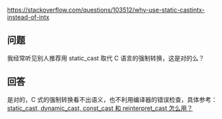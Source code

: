 <https://stackoverflow.com/questions/103512/why-use-static-castintx-instead-of-intx>

## 问题

我经常听见别人推荐用 static_cast 取代 C 语言的强制转换，这是对的么？

## 回答

是对的，C 式的强制转换看不出语义，也不利用编译器的错误检查，具体参考：[static_cast, dynamic_cast, const_cast 和 reinterpret_cast 怎么用？](https://github.com/EthsonLiu/stackoverflow-top-cpp/blob/master/question/010%20-%20static_cast%2C%20dynamic_cast%2C%20const_cast%20%E5%92%8C%20reinterpret_cast%20%E6%80%8E%E4%B9%88%E7%94%A8%EF%BC%9F.md)
